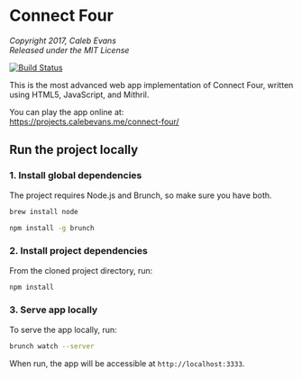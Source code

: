 # Connect Four

*Copyright 2017, Caleb Evans*  
*Released under the MIT License*

[![Build Status](https://travis-ci.org/caleb531/connect-four.svg?branch=master)](https://travis-ci.org/caleb531/connect-four)

This is the most advanced web app implementation of Connect Four, written using
HTML5, JavaScript, and Mithril.

You can play the app online at:  
https://projects.calebevans.me/connect-four/

## Run the project locally

### 1. Install global dependencies

The project requires Node.js and Brunch, so make sure you have both.

```bash
brew install node
```

```bash
npm install -g brunch
```

### 2. Install project dependencies

From the cloned project directory, run:

```bash
npm install
```

### 3. Serve app locally

To serve the app locally, run:

```bash
brunch watch --server
```

When run, the app will be accessible at `http://localhost:3333`.
